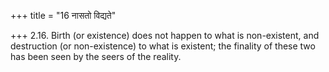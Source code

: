 +++
title = "16 नासतो विद्यते"

+++
2.16. Birth (or existence) does not happen to what is non-existent, and
destruction (or non-existence) to what is existent; the finality of
these two has been seen by the seers of the reality.

